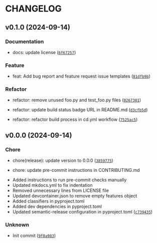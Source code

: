 # CHANGELOG

## v0.1.0 (2024-09-14)

### Documentation

- docs: update license ([`6f67257`](https://github.com/mirsazzathossain/radio-galaxy-classifier/commit/6f67257a4527d5882f5c1acf3482358e1a535021))

### Feature

- feat: Add bug report and feature request issue templates ([`81dfb9b`](https://github.com/mirsazzathossain/radio-galaxy-classifier/commit/81dfb9bbd2568a8ac9ff7235d7163cf17fe32993))

### Refactor

- refactor: remove unused foo.py and test_foo.py files ([`0267301`](https://github.com/mirsazzathossain/radio-galaxy-classifier/commit/026730149289a50c4e06115cd498dae059456b78))

- refactor: update build status badge URL in README.md ([`d3cfb5d`](https://github.com/mirsazzathossain/radio-galaxy-classifier/commit/d3cfb5df6fa9fe75dcbff53e5dca9b7f6b659079))

- refactor: refactor build process in cd.yml workflow ([`7525ac5`](https://github.com/mirsazzathossain/radio-galaxy-classifier/commit/7525ac595dff64d35a9cdb9d9b48e98ccf57981e))

## v0.0.0 (2024-09-14)

### Chore

- chore(release): update version to 0.0.0 ([`3859775`](https://github.com/mirsazzathossain/radio-galaxy-classifier/commit/38597753b89c0b6b78c7b456deb0cc7728039c3e))

- chore: update pre-commit instructions in CONTRIBUTING.md

* Added instructions to run pre-commit checks manually
* Updated mkdocs.yml to fix indentation
* Removed unnecessary lines from LICENSE file
* Updated devcontainer.json to remove empty features object
* Added classifiers in pyproject.toml
* Added dev dependencies in pyproject.toml
* Updated semantic-release configuration in pyproject.toml ([`c739435`](https://github.com/mirsazzathossain/radio-galaxy-classifier/commit/c7394356962540a91355550c5262552f4c2f1a77))

### Unknown

- Init commit ([`9f8a983`](https://github.com/mirsazzathossain/radio-galaxy-classifier/commit/9f8a983680c581346f6c4822f8ee4b2123e86519))
